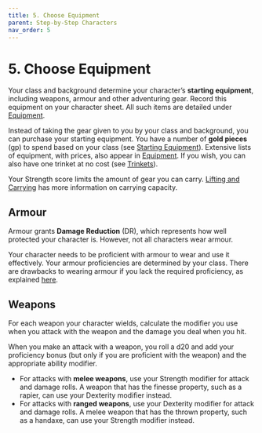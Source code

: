 ```yaml
---
title: 5. Choose Equipment
parent: Step-by-Step Characters
nav_order: 5
---
```


# 5. Choose Equipment

Your class and background determine your character’s **starting equipment**, including weapons, armour and other adventuring gear. Record this equipment on your character sheet. All such items are detailed under [Equipment](http://stormchaserroleplaying.com/stormchaserRPG/Equipment/).

Instead of taking the gear given to you by your class and background, you can purchase your starting equipment. You have a number of **gold pieces** (gp) to spend based on your class (see [Starting Equipment](http://stormchaserroleplaying.com/stormchaserRPG/Equipment/StartingEquipment/)). Extensive lists of equipment, with prices, also appear in [Equipment](http://stormchaserroleplaying.com/stormchaserRPG/Equipment/). If you wish, you can also have one trinket at no cost (see [Trinkets](http://stormchaserroleplaying.com/stormchaserRPG/Equipment/StartingEquipment/#trinkets)).

Your Strength score limits the amount of gear you can carry. [Lifting and Carrying](http://stormchaserroleplaying.com/stormchaserRPG/UsingAbilityScores/UsingEachAbility/Strength/#lifting-and-carrying) has more information on carrying capacity.

## Armour
Armour grants **Damage Reduction** (DR), which represents how well protected your character is. However, not all characters wear armour.

Your character needs to be proficient with armour to wear and use it effectively. Your armour proficiencies are determined by your class. There are drawbacks to wearing armour if you lack the required proficiency, as explained [here](http://stormchaserroleplaying.com/stormchaserRPG/Equipment/ArmourandShields/ArmourProficiency/).

## Weapons
For each weapon your character wields, calculate the modifier you use when you attack with the weapon and the damage you deal when you hit.

When you make an attack with a weapon, you roll a d20 and add your proficiency bonus (but only if you are proficient with the weapon) and the appropriate ability modifier.

* For attacks with **melee weapons**, use your Strength modifier for attack and damage rolls. A weapon that has the finesse property, such as a rapier, can use your Dexterity modifier instead.
* For attacks with **ranged weapons**, use your Dexterity modifier for attack and damage rolls. A melee weapon that has the thrown property, such as a handaxe, can use your Strength modifier instead.
